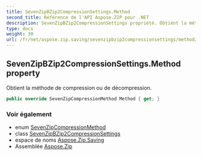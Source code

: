 ```yaml
---
title: SevenZipBZip2CompressionSettings.Method
second_title: Référence de l'API Aspose.ZIP pour .NET
description: SevenZipBZip2CompressionSettings propriété. Obtient la méthode de compression ou de décompression.
type: docs
weight: 30
url: /fr/net/aspose.zip.saving/sevenzipbzip2compressionsettings/method/
---
```

## SevenZipBZip2CompressionSettings.Method property

Obtient la méthode de compression ou de décompression.

```csharp
public override SevenZipCompressionMethod Method { get; }
```

### Voir également

* enum [SevenZipCompressionMethod](../../sevenzipcompressionmethod/)
* class [SevenZipBZip2CompressionSettings](../)
* espace de noms [Aspose.Zip.Saving](../../sevenzipbzip2compressionsettings/)
* Assemblée [Aspose.Zip](../../../)


